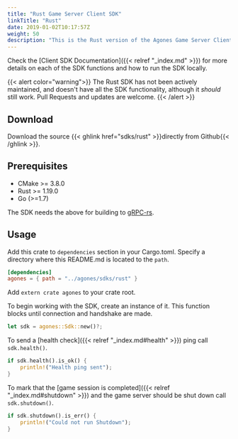 ```yaml
---
title: "Rust Game Server Client SDK"
linkTitle: "Rust"
date: 2019-01-02T10:17:57Z
weight: 50
description: "This is the Rust version of the Agones Game Server Client SDK."
---
```


Check the [Client SDK Documentation]({{< relref "_index.md" >}}) for more details on each of the SDK functions and how to run the SDK locally.

{{< alert color="warning">}}
The Rust SDK has not been actively maintained, and doesn't have all the SDK functionality, although it _should_ still work.
  Pull Requests and updates are welcome.
{{< /alert >}}

## Download

Download the source {{< ghlink href="sdks/rust" >}}directly from Github{{< /ghlink >}}.

## Prerequisites

- CMake >= 3.8.0
- Rust >= 1.19.0
- Go (>=1.7)

The SDK needs the above for building to [gRPC-rs](https://github.com/pingcap/grpc-rs).

## Usage

Add this crate to `dependencies` section in your Cargo.toml.
Specify a directory where this README.md is located to the `path`.

```toml
[dependencies]
agones = { path = "../agones/sdks/rust" }
```

Add `extern crate agones` to your crate root.

To begin working with the SDK, create an instance of it. This function blocks until connection and handshake are made.

```rust
let sdk = agones::Sdk::new()?;
```

To send a [health check]({{< relref "_index.md#health" >}}) ping call `sdk.health()`.

```rust
if sdk.health().is_ok() {
    println!("Health ping sent");
}
```

To mark that the [game session is completed]({{< relref "_index.md#shutdown" >}}) and the game server should be shut down call `sdk.shutdown()`. 

```rust
if sdk.shutdown().is_err() {
    println!("Could not run Shutdown");
}
```
